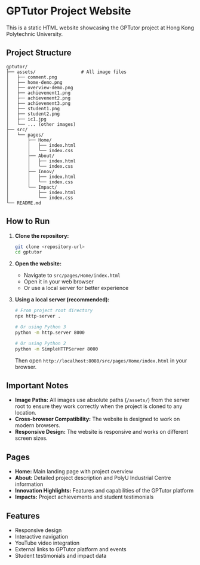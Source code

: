 # GPTutor Project Website

This is a static HTML website showcasing the GPTutor project at Hong Kong Polytechnic University.

## Project Structure

```
gptutor/
├── assets/                 # All image files
│   ├── comment.png
│   ├── home-demo.png
│   ├── overview-demo.png
│   ├── achievement1.png
│   ├── achievement2.png
│   ├── achievement3.png
│   ├── student1.png
│   ├── student2.png
│   ├── ic1.jpg
│   └── ... (other images)
├── src/
│   └── pages/
│       ├── Home/
│       │   ├── index.html
│       │   └── index.css
│       ├── About/
│       │   ├── index.html
│       │   └── index.css
│       ├── Innov/
│       │   ├── index.html
│       │   └── index.css
│       └── Impact/
│           ├── index.html
│           └── index.css
└── README.md
```

## How to Run

1. **Clone the repository:**
   ```bash
   git clone <repository-url>
   cd gptutor
   ```

2. **Open the website:**
   - Navigate to `src/pages/Home/index.html`
   - Open it in your web browser
   - Or use a local server for better experience

3. **Using a local server (recommended):**
   ```bash
   # From project root directory
   npx http-server .
   
   # Or using Python 3
   python -m http.server 8000
   
   # Or using Python 2
   python -m SimpleHTTPServer 8000
   ```
   
   Then open `http://localhost:8080/src/pages/Home/index.html` in your browser.

## Important Notes

- **Image Paths:** All images use absolute paths (`/assets/`) from the server root to ensure they work correctly when the project is cloned to any location.
- **Cross-browser Compatibility:** The website is designed to work on modern browsers.
- **Responsive Design:** The website is responsive and works on different screen sizes.

## Pages

- **Home:** Main landing page with project overview
- **About:** Detailed project description and PolyU Industrial Centre information
- **Innovation Highlights:** Features and capabilities of the GPTutor platform
- **Impacts:** Project achievements and student testimonials

## Features

- Responsive design
- Interactive navigation
- YouTube video integration
- External links to GPTutor platform and events
- Student testimonials and impact data 
